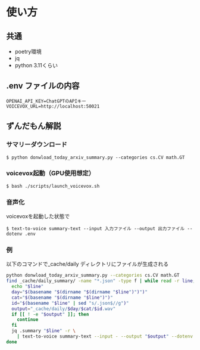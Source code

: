 # 使い方
## 共通
* poetry環境
* jq
* python 3.11くらい

## .env ファイルの内容
```
OPENAI_API_KEY=ChatGPTのAPIキー
VOICEVOX_URL=http://localhost:50021
```

## ずんだもん解説
### サマリーダウンロード
```
$ python donwload_today_arxiv_summary.py --categories cs.CV math.GT
```

### voicevox起動（GPU使用想定）
```
$ bash ./scripts/launch_voicevox.sh
```

### 音声化
voicevoxを起動した状態で
```
$ text-to-voice summary-text --input 入力ファイル --output 出力ファイル --dotenv .env
```

### 例
以下のコマンドで_cache/daily ディレクトリにファイルが生成される

```bash
python donwload_today_arxiv_summary.py --categories cs.CV math.GT
find _cache/daily_summary/ -name "*.json" -type f | while read -r line; do
  echo "$line"
  day="$(basename "$(dirname "$(dirname "$line")")")"
  cat="$(basename "$(dirname "$line")")"
  id="$(basename "$line" | sed "s/.json$//g")"
  output="_cache/daily/$day/$cat/$id.wav"
  if [[ ! -e "$output" ]]; then
    continue
  fi
  jq .summary "$line" -r \
    | text-to-voice summary-text --input - --output "$output" --dotenv .env
done
```